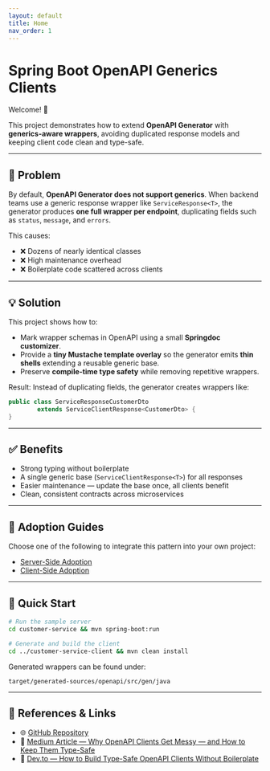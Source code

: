 ```yaml
---
layout: default
title: Home
nav_order: 1
---
```


# Spring Boot OpenAPI Generics Clients

Welcome! 👋

This project demonstrates how to extend **OpenAPI Generator** with **generics-aware wrappers**, avoiding duplicated
response models and keeping client code clean and type-safe.

---

## 🚩 Problem

By default, **OpenAPI Generator does not support generics**. When backend teams use a generic response wrapper like
`ServiceResponse<T>`, the generator produces **one full wrapper per endpoint**, duplicating fields such as `status`,
`message`, and `errors`.

This causes:

* ❌ Dozens of nearly identical classes
* ❌ High maintenance overhead
* ❌ Boilerplate code scattered across clients

---

## 💡 Solution

This project shows how to:

* Mark wrapper schemas in OpenAPI using a small **Springdoc customizer**.
* Provide a **tiny Mustache template overlay** so the generator emits **thin shells** extending a reusable generic base.
* Preserve **compile-time type safety** while removing repetitive wrappers.

Result: Instead of duplicating fields, the generator creates wrappers like:

```java
public class ServiceResponseCustomerDto
        extends ServiceClientResponse<CustomerDto> {
}
```

---

## ✅ Benefits

* Strong typing without boilerplate
* A single generic base (`ServiceClientResponse<T>`) for all responses
* Easier maintenance — update the base once, all clients benefit
* Clean, consistent contracts across microservices

---

## 📘 Adoption Guides

Choose one of the following to integrate this pattern into your own project:

* [Server-Side Adoption](adoption/server-side-adoption.md)
* [Client-Side Adoption](adoption/client-side-adoption.md)

---

## 🚀 Quick Start

```bash
# Run the sample server
cd customer-service && mvn spring-boot:run

# Generate and build the client
cd ../customer-service-client && mvn clean install
```

Generated wrappers can be found under:

`target/generated-sources/openapi/src/gen/java`

---

## 📂 References & Links

<div class="callout learn-more">
  <ul>
    <li>🌐 <a href="https://github.com/bsayli/spring-boot-openapi-generics-clients" target="_blank" rel="noopener">GitHub Repository</a></li>
    <li>📘 <a href="https://medium.com/@baris.sayli/type-safe-generic-api-responses-with-spring-boot-3-4-openapi-generator-and-custom-templates-ccd93405fb04" target="_blank" rel="noopener">Medium Article — Why OpenAPI Clients Get Messy — and How to Keep Them Type-Safe</a></li>
    <li>💬 <a href="https://dev.to/barissayli/spring-boot-openapi-generator-type-safe-generic-api-clients-without-boilerplate-3a8f" target="_blank" rel="noopener">Dev.to — How to Build Type-Safe OpenAPI Clients Without Boilerplate</a></li>
  </ul>
</div>